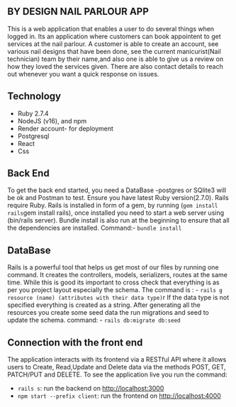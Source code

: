 
## BY DESIGN NAIL PARLOUR APP


This is a web application that enables a user to do several things when logged in. Its an application where customers can book appointent to get services at the nail parlour. A customer is able to create an account, see various nail designs that have been done, see the current manicurist(Nail technician) team by their name,and also one is able to give us a review on how they loved the services given. There are also contact details to reach out whenever you want a quick response on issues.


## Technology

- Ruby 2.7.4
- NodeJS (v16), and npm
- Render account- for deployment
- Postgresql
- React
- Css




## Back End

To get the back end started, you need a DataBase -postgres or SQlite3 will be ok and Postman to test. Ensure you have latest Ruby version(2.7.0). Rails require Ruby. Rails is installed in form of a gem, by running (`gem install rails`gem install rails), once installed you need to start a web server using (bin/rails server). Bundle install is also run at the beginning to ensure that all the dependencies are installed.
Command:- `bundle install`

## DataBase

Rails is a powerful tool that helps us get most of our files by running one command. It creates the controllers, models, serializers, routes at the same time. While this is good its important to cross check that everything is as per you project layout especially the schema.
The command is : - `rails g resource (name) (attributes with their data type)`r
If the data type is not specified everything is created as a string.
After generating all the resources you create some seed data the run migrations and seed to update the schema.
command: - `rails db:migrate db:seed` 

## Connection with the front end


The application interacts with its frontend via a RESTful API where it allows users to Create, Read,Update and Delete data via the methods POST, GET, PATCH/PUT and DELETE.
To see the application live you run the command:
- `rails s`: run the backend on [http://localhost:3000](http://localhost:3000)
- `npm start --prefix client`: run the frontend on
  [http://localhost:4000](http://localhost:4000)


